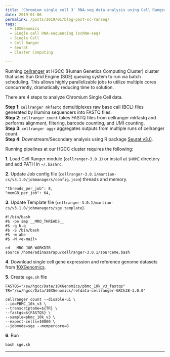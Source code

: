 ```yaml
---
title: 'Chromium single cell 3′ RNA-seq data analysis using Cell Ranger and Seurat on Cluster'
date: 2019-01-06
permalink: /posts/2019/01/blog-post-sc-ranseq/
tags:
  - 10XGenomics
  - Single cell RNA-sequencing (scRNA-seq)
  - Single Cell
  - Cell Ranger
  - Seurat
  - Cluster Computing

---
```

Running [cellranger](https://support.10xgenomics.com/single-cell-gene-expression/software/pipelines/latest/what-is-cell-ranger) at HGCC (Human Genetics Computing Cluster) cluster that uses Sun Grid Engine (SGE) queuing system to run via batch scheduling. This allows highly parallelizable jobs to utilize multiple cores concurrently, dramatically reducing time to solution.

There are 4 steps to analyze Chromium Single Cell data.

**Step 1**: `cellranger mkfastq` demultiplexes raw base call (BCL) files generated by Illumina sequencers into FASTQ files.  
**Step 2**: `cellranger count` takes FASTQ files from cellranger mkfastq and performs alignment, filtering, barcode counting, and UMI counting.  
**Step 3**: `cellranger aggr` aggregates outputs from multiple runs of cellranger count.  
**Step 4**: Downstream/Secondary analysis using R package [Seurat v3.0](https://satijalab.org/seurat/).

Running pipelines at our HGCC cluster requires the following:  

**1**. Load Cell Ranger module (`cellranger-3.0.1`) or install at `$HOME` directory and add PATH in `~/.bashrc`.  

**2**. Update Job config file (`cellranger-3.0.1/martian-cs/v3.1.0/jobmanagers/config.json`) threads and memory.

`"threads_per_job": 8,`  
`"memGB_per_job": 64,`

**3**. Update Template file (`cellranger-3.0.1/martian-cs/v3.1.0/jobmanagers/sge.template`).

`#!/bin/bash`  
`#$ -pe smp __MRO_THREADS__`  
`#$ -q b.q`  
`#$ -S /bin/bash`  
`#$ -m abe`  
`#$ -M <e-mail>`  

`cd __MRO_JOB_WORKDIR__`  
`source /home/adinasarapu/cellranger-3.0.1/sourceme.bash`

**4**. Download single cell gene expression and reference genome datasets from [10XGenomics](https://www.10xgenomics.com/resources/datasets/).  

**5**. Create `sge.sh` file  

`FASTQS="/sw/hgcc/Data/10XGenomics/pbmc_10k_v3_fastqs"`  
`TR="/sw/hgcc/Data/10XGenomics/refdata-cellranger-GRCh38-3.0.0"`  

`cellranger count --disable-ui \`  
  `--id=PBMC_10k_v3 \`  
  `--transcriptome=${TR} \`  
  `--fastqs=${FASTQS} \`  
  `--sample=pbmc_10k_v3 \`  
  `--expect-cells=10000 \`  
  `--jobmode=sge --mempercore=8`  

**6**. Run  

`bash sge.sh`

---

[^1]: [10XGenomics](https://support.10xgenomics.com/single-cell-gene-expression/software/overview/welcome)
[^2]: [Seurat](https://satijalab.org/seurat/)

